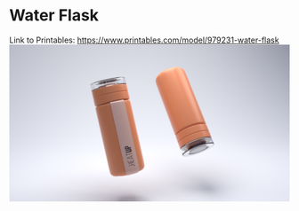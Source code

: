 # Water Flask
Link to Printables: https://www.printables.com/model/979231-water-flask
![Render](https://github.com/amoghagrawal/flask/blob/main/Water%20Flask.png)
